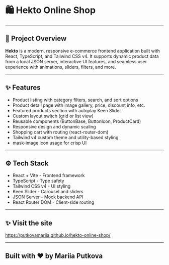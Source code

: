 # 🛍️ Hekto Online Shop

---

## 🚀 Project Overview

**Hekto** is a modern, responsive e-commerce frontend application built with React, TypeScript, and Tailwind CSS v4. It supports dynamic product data from a local JSON server, interactive UI features, and seamless user experience with animations, sliders, filters, and more.

---

## ✨ **Features**

- Product listing with category filters, search, and sort options
- Product detail page with image gallery, price, discount info, etc.
- Featured products section with autoplay Keen Slider
- Custom layout switch (grid or list view)
- Reusable components (ButtonBase, ButtonIcon, ProductCard)
- Responsive design and dynamic scaling
- Shopping cart with routing (react-router-dom)
- Tailwind v4 custom theme and utility-based styling
- mask-image icon usage for crisp UI

---

## ⚙️ Tech Stack

- React + Vite	- Frontend framework
- TypeScript	- Type safety
- Tailwind CSS v4 -	UI styling
- Keen Slider	- Carousel and sliders
- JSON Server	- Mock backend API
- React Router DOM	- Client-side routing

---

## ✨ Visit the site
https://putkovamariia.github.io/hekto-online-shop/

---

## Built with ❤️ by Mariia Putkova
